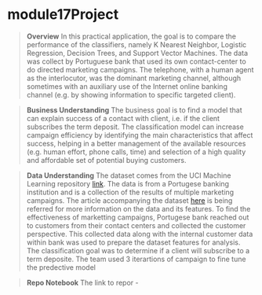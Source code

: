 # module17Project

> **Overview** 
In this practical application, the goal is to compare the performance of the classifiers, namely K Nearest Neighbor, Logistic Regression, Decision Trees, and Support Vector Machines. The data was collect by Portuguese bank that used its own contact-center to do directed marketing campaigns. The telephone, with a human agent as the interlocutor, was the dominant marketing channel, although sometimes with an auxiliary use of the Internet online banking channel (e.g. by showing information to specific targeted client).

> **Business Understanding**
The business goal is to find a model that can explain success of a contact with client, i.e. if the client subscribes the term deposit. The classification model can increase campaign efficiency by identifying the main characteristics that affect success, helping in a better management of the available resources (e.g. human effort, phone calls, time) and selection of a high quality and affordable set of potential buying customers. 

> **Data Understanding** 
The dataset comes from the UCI Machine Learning repository [link](https://archive.ics.uci.edu/ml/datasets/bank+marketing). The data is from a Portugese banking institution and is a collection of the results of multiple marketing campaigns. The article accompanying the dataset [here](CRISP-DM-BANK.pdf) is being referred for more information on the data and its features.
> To find the effectiveness of marketting campaigns, Portugese bank reached out to customers from their contact centers and collected the customer perspective. This collected data along with the internal customer data within bank was used to prepare the dataset features for analysis. The classification goal was to determine if a client will subscribe to a term deposite. The team used 3 iterartions of campaign to fine tune the predective model

> **Repo Notebook**
The link to repor - 






